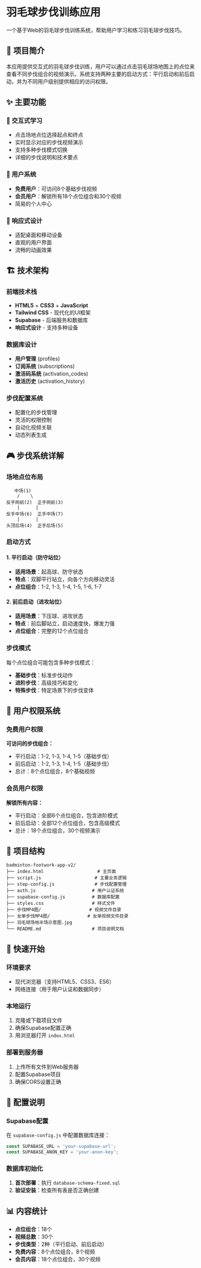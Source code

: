 # 羽毛球步伐训练应用

一个基于Web的羽毛球步伐训练系统，帮助用户学习和练习羽毛球步伐技巧。

## 🏸 项目简介

本应用提供交互式的羽毛球步伐训练，用户可以通过点击羽毛球场地图上的点位来查看不同步伐组合的视频演示。系统支持两种主要的启动方式：平行启动和前后启动，并为不同用户级别提供相应的访问权限。

## ✨ 主要功能

### 🎯 交互式学习
- 点击场地点位选择起点和终点
- 实时显示对应的步伐视频演示
- 支持多种步伐模式切换
- 详细的步伐说明和技术要点

### 👥 用户系统
- **免费用户**：可访问8个基础步伐视频
- **会员用户**：解锁所有18个点位组合和30个视频
- 简易的个人中心

### 📱 响应式设计
- 适配桌面和移动设备
- 直观的用户界面
- 流畅的动画效果

## 🏗️ 技术架构

### 前端技术栈
- **HTML5** + **CSS3** + **JavaScript**
- **Tailwind CSS** - 现代化的UI框架
- **Supabase** - 后端服务和数据库
- **响应式设计** - 支持多种设备

### 数据库设计
- **用户管理** (profiles)
- **订阅系统** (subscriptions)
- **激活码系统** (activation_codes)
- **激活历史** (activation_history)

### 步伐配置系统
- 配置化的步伐管理
- 灵活的权限控制
- 自动化视频关联
- 动态列表生成

## 🎮 步伐系统详解

### 场地点位布局
```
   中场(1)
    /    \
反手网前(2)  正手网前(3)
    |      |
反手中场(6)  正手中场(7)
    |      |
头顶后场(4)  正手后场(5)
```

### 启动方式

#### 1. 平行启动（防守站位）
- **适用场景**：起高球、防守状态
- **特点**：双脚平行站立，向各个方向移动灵活
- **点位组合**：1-2, 1-3, 1-4, 1-5, 1-6, 1-7

#### 2. 前后启动（进攻站位）
- **适用场景**：下压球、进攻状态
- **特点**：前后脚站立，启动速度快，爆发力强
- **点位组合**：完整的12个点位组合

### 步伐模式
每个点位组合可能包含多种步伐模式：
- **基础步伐**：标准步伐动作
- **进阶步伐**：高级技巧和变化
- **特殊步伐**：特定场景下的步伐变体

## 🔐 用户权限系统

### 免费用户权限
**可访问的步伐组合：**
- 平行启动：1-2, 1-3, 1-4, 1-5（基础步伐）
- 前后启动：1-2, 1-3, 1-4, 1-5（基础步伐）
- 总计：8个点位组合，8个基础视频

### 会员用户权限
**解锁所有内容：**
- 平行启动：全部6个点位组合，包含进阶模式
- 前后启动：全部12个点位组合，包含高级模式
- 总计：18个点位组合，30个视频演示

## 📁 项目结构

```
badminton-footwork-app-v2/
├── index.html                    # 主页面
├── script.js                    # 主要业务逻辑
├── step-config.js               # 步伐配置管理
├── auth.js                     # 用户认证系统
├── supabase-config.js          # 数据库配置
├── styles.css                  # 样式文件
├── 步伐MP4图/                  # 视频文件目录
├── 女单步伐MP4图/              # 女单视频文件目录
├── 羽毛球场地半场示意图.jpg
└── README.md                   # 项目说明文档
```

## 🚀 快速开始

### 环境要求
- 现代浏览器（支持HTML5、CSS3、ES6）
- 网络连接（用于用户认证和数据同步）

### 本地运行
1. 克隆或下载项目文件
2. 确保Supabase配置正确
3. 用浏览器打开 `index.html`

### 部署到服务器
1. 上传所有文件到Web服务器
2. 配置Supabase项目
3. 确保CORS设置正确

## 🔧 配置说明

### Supabase配置
在 `supabase-config.js` 中配置数据库连接：
```javascript
const SUPABASE_URL = 'your-supabase-url';
const SUPABASE_ANON_KEY = 'your-anon-key';
```

### 数据库初始化
1. **首次部署**：执行 `database-schema-fixed.sql`
2. **验证安装**：检查所有表是否正确创建

## 📊 内容统计
- **点位组合**：18个
- **视频总数**：30个
- **步伐类型**：2种（平行启动、前后启动）
- **免费内容**：8个点位组合，8个视频
- **会员内容**：18个点位组合，30个视频